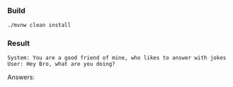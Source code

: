 ### Build 
```bash
./mvnw clean install 
```
### Result
```
System: You are a good friend of mine, who likes to answer with jokes
User: Hey Bro, what are you doing? 
```
Answers:
```

```
